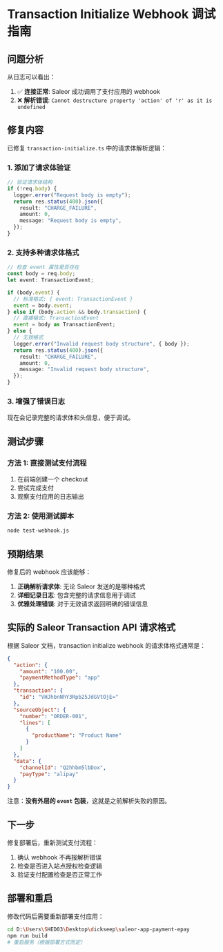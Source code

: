 # Transaction Initialize Webhook 调试指南

## 问题分析

从日志可以看出：
1. ✅ **连接正常**: Saleor 成功调用了支付应用的 webhook
2. ❌ **解析错误**: `Cannot destructure property 'action' of 'r' as it is undefined`

## 修复内容

已修复 `transaction-initialize.ts` 中的请求体解析逻辑：

### 1. 添加了请求体验证
```typescript
// 验证请求体结构
if (!req.body) {
  logger.error("Request body is empty");
  return res.status(400).json({
    result: "CHARGE_FAILURE",
    amount: 0,
    message: "Request body is empty",
  });
}
```

### 2. 支持多种请求体格式
```typescript
// 检查 event 属性是否存在
const body = req.body;
let event: TransactionEvent;

if (body.event) {
  // 标准格式: { event: TransactionEvent }
  event = body.event;
} else if (body.action && body.transaction) {
  // 直接格式: TransactionEvent
  event = body as TransactionEvent;
} else {
  // 无效格式
  logger.error("Invalid request body structure", { body });
  return res.status(400).json({
    result: "CHARGE_FAILURE",
    amount: 0,
    message: "Invalid request body structure",
  });
}
```

### 3. 增强了错误日志
现在会记录完整的请求体和头信息，便于调试。

## 测试步骤

### 方法 1: 直接测试支付流程
1. 在前端创建一个 checkout
2. 尝试完成支付
3. 观察支付应用的日志输出

### 方法 2: 使用测试脚本
```bash
node test-webhook.js
```

## 预期结果

修复后的 webhook 应该能够：

1. **正确解析请求体**: 无论 Saleor 发送的是哪种格式
2. **详细记录日志**: 包含完整的请求信息用于调试
3. **优雅处理错误**: 对于无效请求返回明确的错误信息

## 实际的 Saleor Transaction API 请求格式

根据 Saleor 文档，transaction initialize webhook 的请求体格式通常是：

```json
{
  "action": {
    "amount": "100.00",
    "paymentMethodType": "app"
  },
  "transaction": {
    "id": "VHJhbnNhY3Rpb25JdGVtOjE="
  },
  "sourceObject": {
    "number": "ORDER-001",
    "lines": [
      {
        "productName": "Product Name"
      }
    ]
  },
  "data": {
    "channelId": "Q2hhbm5lbDox",
    "payType": "alipay"
  }
}
```

注意：**没有外层的 `event` 包装**，这就是之前解析失败的原因。

## 下一步

修复部署后，重新测试支付流程：
1. 确认 webhook 不再报解析错误
2. 检查是否进入站点授权检查逻辑
3. 验证支付配置检查是否正常工作

## 部署和重启

修改代码后需要重新部署支付应用：
```bash
cd D:\Users\SHED03\Desktop\dickseep\saleor-app-payment-epay
npm run build
# 重启服务（根据部署方式而定）
```